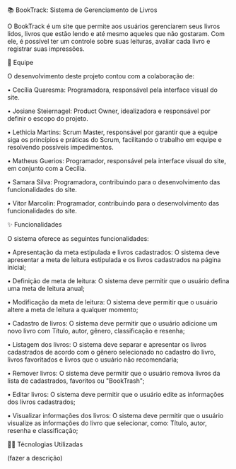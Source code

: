 📚 BookTrack: Sistema de Gerenciamento de Livros

  O BookTrack é um site que permite aos usuários gerenciarem seus livros lidos, livros que estão lendo e até mesmo aqueles que não gostaram. Com ele, é possível ter um controle sobre suas leituras, avaliar cada livro e registrar suas impressões.

👥 Equipe

  O desenvolvimento deste projeto contou com a colaboração de:
  
  •	Cecília Quaresma: Programadora, responsável pela interface visual do site.
  
  •	Josiane Steiernagel: Product Owner, idealizadora e responsável por definir o escopo do projeto.
  
  •	Lethicia Martins: Scrum Master, responsável por garantir que a equipe siga os princípios e práticas do Scrum, facilitando o trabalho em equipe e resolvendo possíveis impedimentos.
  
  •	Matheus Guerios: Programador, responsável pela interface visual do site, em conjunto com a Cecília.
  
  •	Samara Silva: Programadora, contribuindo para o desenvolvimento das funcionalidades do site.
  
  •	Vitor Marcolin: Programador, contribuindo para o desenvolvimento das funcionalidades do site.
  
✨ Funcionalidades

  O sistema oferece as seguintes funcionalidades:
  
  •	Apresentação da meta estipulada e livros cadastrados: O sistema deve apresentar a meta de leitura estipulada e os livros cadastrados na página inicial;
  
  •	Definição de meta de leitura: O sistema deve permitir que o usuário defina uma meta de leitura anual;
  
  •	Modificação da meta de leitura: O sistema deve permitir que o usuário altere a meta de leitura a qualquer momento;
  
  •	Cadastro de livros: O sistema deve permitir que o usuário adicione um novo livro com Título, autor, gênero, classificação e resenha;
  
  •	Listagem dos livros: O sistema deve separar e apresentar os livros cadastrados de acordo com o gênero selecionado no cadastro do livro, livros favoritados e livros que o usuário não recomendaria;
  
  •	Remover livros: O sistema deve permitir que o usuário remova livros da lista de cadastrados, favoritos ou "BookTrash"; 
  
  •	Editar livros: O sistema deve permitir que o usuário edite as informações dos livros cadastrados;
  
  •	Visualizar informações dos livros: O sistema deve permitir que o usuário visualize as informações do livro que selecionar, como: Título, autor, resenha e classificação;


🧑‍💻 Técnologias Utilizadas

  (fazer a descrição)